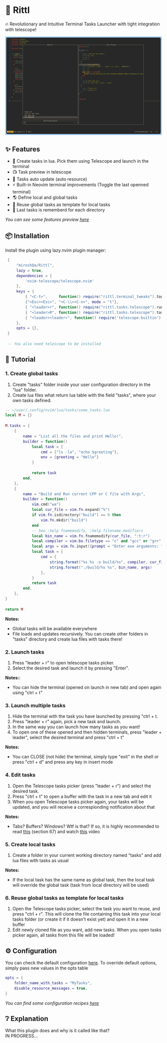 # 🥷 Rittl

🔥  Revolutionary and Intuitive Terminal Tasks Launcher with tight integration with telescope!

![Preview](./demo/preview.png)


## ✨ Features
- 🔭 Create tasks in lua. Pick them using Telescope and launch in the terminal
- 📺 Task preview in telescope
- 🤖 Tasks auto update (auto resource)
- ⚡️ Built-in Neovim terminal improvements (Toggle the last openned terminal)
- 🌎 Define local and global tasks
- 👻 Reuse global tasks as template for local tasks
- 🌟 Last tasks is rememberd for each directory


*You can see some features preview [here](/demo/gallery.md)*


## 📦 Installation
Install the plugin using lazy.nvim plugin manager:

```lua
 {
     "miroshQa/Rittl",
     lazy = true,
     dependencies = {
         'nvim-telescope/telescope.nvim'
     },
     keys = {
         { "<C-t>",     function() require("rittl.terminal_tweaks").toggle_last_openned_terminal() end, mode = { "n", "t" }},
         {"<Esc><Esc>", "<C-\\><C-n>", mode = "t"},
         { "<leader>r", function() require("rittl.tasks.telescope").run_last_runned_task() end, desc = "Rerun the last task or pick a new one" },
         { "<leader>R", function() require("rittl.tasks.telescope").tasks_picker() end, desc = "Pick the task" },
         { "<leader><leader>", function() require('telescope.builtin').buffers({path_display = {'tail'}, sort_mru = true, ignore_current_buffer = true}) end}
     },
     opts = {},
 }

 -- You also need telescope to be installed
```


## 🚀 Tutorial
### 1. Create global tasks
1. Create "tasks" folder inside your user configuration directory in the "lua" folder.  
2. Create lua files what return lua table with the field "tasks", where your own tasks defined.

```lua
-- ~/user/.config/nvim/lua/tasks/some_tasks.lua 
local M = {}

M.tasks = {
    {
        name = "List all the files and print Hello!",
        builder = function() 
            local task = {
                cmd = {"ls -la", "echo $greeting"},
                env = {greeting = "Hello"}
            }

            return task
        end,
    },
    {
        name = "Build and Run current CPP or C file with Args",
        builder = function()
            vim.cmd("wa")
            local cur_file = vim.fn.expand("%")
            if vim.fn.isdirectory("build") == 0 then
                vim.fn.mkdir("build")
            end
            -- See :help fnamemodify, :help filename-modifiers
            local bin_name = vim.fn.fnamemodify(cur_file, ":t:r")
            local compiler = vim.bo.filetype == "c" and "gcc" or "g++"
            local args = vim.fn.input({prompt = "Enter exe arguments: "})
            local task = {
                cmd = {
                    string.format("%s %s -o build/%s", compiler, cur_file, bin_name),
                    string.format("./build/%s %s", bin_name, args)
                },
            }
            return task
        end,
    },
}

return M

```

**Notes:**
- Global tasks will be available everywhere
- File loads and updates recursively. You can create other folders in "tasks" directory and create lua files with tasks there!


### 2. Launch tasks
1. Press "leader + r" to open telescope tasks picker.
2. Select the desired task and launch it by pressing "Enter".

**Notes:**:
- You can hide the terminal (opened on launch in new tab) and open again using "ctrl + t"


### 3. Launch multiple tasks
1. Hide the terminal with the task you have launched by pressing "ctrl + t.
2. Press "leader + r" again, pick a new task and launch.
3. In the same way you can launch how many tasks as you want!
4. To open one of these opened and then hidden terminals, press "leader + leader", select the desired terminal and press "ctrl + t"

**Notes:**
- You can CLOSE (not hide) the terminal, simply type "exit" in the shell or press "ctrl + d" and press any key in insert mode

### 4. Edit tasks
1. Open the Telescope tasks picker (press "leader + r") and select the desired task.      
2. Press "ctrl + t" to open a buffer with the task in a new tab and edit it
3. When you open Telescope tasks picker again, your tasks will be updated, and you will receive a correspionding notification about that

**Notes:**
- Tabs? Buffers? Windows? Wtf is that? If so, it is highly recommended to read [this](https://betterprogramming.pub/50-vim-mode-tips-for-ide-users-f7b525a794b3#:~:text=colorless%20diff%20command.-,67.%20Vim%20tabs,-It%20must%20be) (section 67) and watch [this](https://www.youtube.com/watch?v=_6OqJrdbfs0&t=221s) video

### 5. Create local tasks
1. Create a folder in your current working directory named "tasks" and add lua files with tasks as usual

**Notes:**
- If the local task has the same name as global task, then the local task will override the global task (task from local directory will be used)

### 6. Reuse global tasks as template for local tasks
1. Open the Telescope tasks picker, select the task you want to reuse, and press "ctrl + r". This will clone the file containing this task into your local tasks folder (or create it if it doesn't exist yet) and open it in a new buffer
2. Edit newly cloned file as you want, add new tasks. When you open tasks picker again, all tasks from this file will be loaded!


## ⚙️ Configuration
You can check the default configuration [here](./lua/rittl.lua). To override default options, simply pass new values in the opts table
```lua
opts = {
    folder_name_with_tasks = "MyTasks",
    disable_resource_messages = true,
}
```

*You can find some configuration recipes [here](/demo/configuration-recipes.md)*


## ❔ Explanation
What this plugin does and why is it called like that?   
IN PROGRESS...

